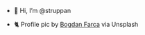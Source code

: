 - 👋 Hi, I’m @struppan
<!--- - 👀 I’m interested in ... --->
<!--- - 🌱 I’m currently learning ... --->
- 🐈 Profile pic by <a href="https://unsplash.com/de/fotos/CEx86maLUSc?utm_content=creditCopyText">Bogdan Farca</a> via Unsplash
  

<!---
struppan/struppan is a ✨ special ✨ repository because its `README.md` (this file) appears on your GitHub profile.
You can click the Preview link to take a look at your changes.
--->
